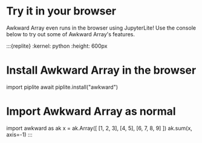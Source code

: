 # Try it in your browser

Awkward Array even runs in the browser using JupyterLite! Use the console below to try out some of Awkward Array's features.

:::{replite}
   :kernel: python
   :height: 600px

   # Install Awkward Array in the browser
   import piplite
   await piplite.install("awkward")

   # Import Awkward Array as normal
   import awkward as ak
   x = ak.Array([
       [1, 2, 3],
       [4, 5],
       [6, 7, 8, 9]
   ])
   ak.sum(x, axis=-1)
:::
